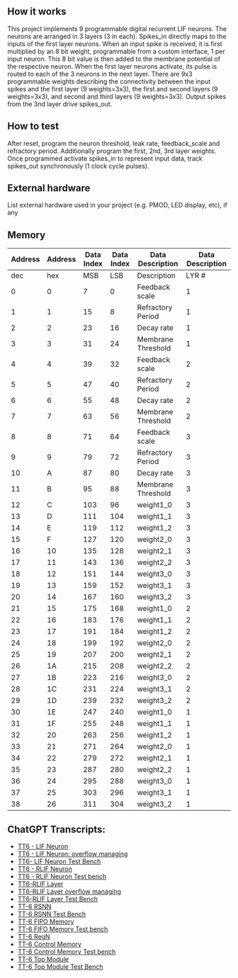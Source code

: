 <!---

This file is used to generate your project datasheet. Please fill in the information below and delete any unused
sections.

You can also include images in this folder and reference them in the markdown. Each image must be less than
512 kb in size, and the combined size of all images must be less than 1 MB.
-->

## How it works

This project implements 9 programmable digital recurrent LIF neurons. The neurons are arranged in 3 layers (3 in each). Spikes_in directly maps to the inputs of the first layer neurons. When an input spike is received, it is first multiplied by an 8 bit weight, programmable from a custom interface, 1 per input neuron. This 8 bit value is then added to the membrane potential of the respective neuron. 
When the first layer neurons activate, its pulse is routed to each of the 3 neurons in the next layer.
There are 9x3 programmable weights describing the connectivity between the input spikes and the first layer (9 weights=3x3), the first and second layers (9 weights=3x3), and second and third layers (9 weights=3x3).
Output spikes from the 3nd layer drive spikes_out. 


## How to test

After reset, program the neuron threshold, leak rate, feedback_scale and refractory period.
Additionally program the first, 2nd, 3rd layer weights. Once programmed activate spikes_in to represent input data, track spikes_out synchronously (1 clock cycle pulses). 


## External hardware

List external hardware used in your project (e.g. PMOD, LED display, etc), if any

## Memory
| Address |  Address   | Data Index |  Data Index   | Data Description            | Data Description       |
|---------|-----|--------------|-----|--------------------|-------|
| dec     | hex | MSB          | LSB | Description        | LYR # |
| 0       | 0   | 7            | 0   | Feedback scale     | 1     |
| 1       | 1   | 15           | 8   | Refractory Period  | 1     |
| 2       | 2   | 23           | 16  | Decay rate         | 1     |
| 3       | 3   | 31           | 24  | Membrane Threshold | 1     |
| 4       | 4   | 39           | 32  | Feedback scale     | 2     |
| 5       | 5   | 47           | 40  | Refractory Period  | 2     |
| 6       | 6   | 55           | 48  | Decay rate         | 2     |
| 7       | 7   | 63           | 56  | Membrane Threshold | 2     |
| 8       | 8   | 71           | 64  | Feedback scale     | 3     |
| 9       | 9   | 79           | 72  | Refractory Period  | 3     |
| 10      | A   | 87           | 80  | Decay rate         | 3     |
| 11      | B   | 95           | 88  | Membrane Threshold | 3     |
| 12      | C   | 103          | 96  | weight1_0          | 3     |
| 13      | D   | 111          | 104 | weight1_1          | 3     |
| 14      | E   | 119          | 112 | weight1_2          | 3     |
| 15      | F   | 127          | 120 | weight2_0          | 3     |
| 16      | 10  | 135          | 128 | weight2_1          | 3     |
| 17      | 11  | 143          | 136 | weight2_2          | 3     |
| 18      | 12  | 151          | 144 | weight3_0          | 3     |
| 19      | 13  | 159          | 152 | weight3_1          | 3     |
| 20      | 14  | 167          | 160 | weight3_2          | 3     |
| 21      | 15  | 175          | 168 | weight1_0          | 2     |
| 22      | 16  | 183          | 176 | weight1_1          | 2     |
| 23      | 17  | 191          | 184 | weight1_2          | 2     |
| 24      | 18  | 199          | 192 | weight2_0          | 2     |
| 25      | 19  | 207          | 200 | weight2_1          | 2     |
| 26      | 1A  | 215          | 208 | weight2_2          | 2     |
| 27      | 1B  | 223          | 216 | weight3_0          | 2     |
| 28      | 1C  | 231          | 224 | weight3_1          | 2     |
| 29      | 1D  | 239          | 232 | weight3_2          | 2     |
| 30      | 1E  | 247          | 240 | weight1_0          | 1     |
| 31      | 1F  | 255          | 248 | weight1_1          | 1     |
| 32      | 20  | 263          | 256 | weight1_2          | 1     |
| 33      | 21  | 271          | 264 | weight2_0          | 1     |
| 34      | 22  | 279          | 272 | weight2_1          | 1     |
| 35      | 23  | 287          | 280 | weight2_2          | 1     |
| 36      | 24  | 295          | 288 | weight3_0          | 1     |
| 37      | 25  | 303          | 296 | weight3_1          | 1     |
| 38      | 26  | 311          | 304 | weight3_2          | 1     |




## ChatGPT Transcripts:
* [TT6 - LIF Neuron](https://chat.openai.com/share/535c4a0c-c86d-4ba0-9a4f-99c0c1838d9a)
* [TT6 - LIF Neuron: overflow managing](https://chat.openai.com/share/b7ca6901-2c3b-4495-9e66-dd03410796d1)
* [TT6- LIF Neuron Test Bench](https://chat.openai.com/share/29ee34bb-a055-46f7-b410-eb5cb0ce6a53)
* [TT6 - RLIF Neuron](https://chat.openai.com/share/5e4851a5-1daf-4a8d-a139-cc3902eaedbe)
* [TT6 - RLIF Neuron Test bench](https://chat.openai.com/share/b06b4c8d-7c92-47de-810e-a645104e8219)
* [TT6-RLIF Layer](https://chat.openai.com/share/c9a540f7-5859-4f9d-8a51-1253a600b270)
* [TT6-RLIF Layer overflow managing](https://chat.openai.com/share/186d94ee-5bfe-4725-9e9f-a8b75aad12ca)
* [TT6-RLIF Layer Test Bench](https://chat.openai.com/share/66083653-98e3-4205-9dbc-be5cedb4a1d7)
* [TT-6 RSNN](https://chat.openai.com/share/dfd4aaf6-5d49-4ce6-8764-137a28d0ff33)
* [TT-6 RSNN Test Bench]( https://chat.openai.com/share/47821133-237d-49f5-a831-5e6392c57680)
* [TT-6 FIPO Memory]( https://chat.openai.com/share/89e4db9c-d54d-4df5-9114-fc9aec4bec26)
* [TT-6 FIFO Memory Test bench]( https://chat.openai.com/share/3ab57958-6f31-41c1-a924-d0eb99a4688d)
* [TT-6 RegN]( https://chat.openai.com/share/b2ebcf19-ea47-48c7-93d4-53bb519ef158)
* [TT-6 Control Memory]( https://chat.openai.com/share/827e75b4-09f1-4793-bec0-5460367164c0)
* [TT-6 Control Memory Test bench]( https://chat.openai.com/share/91674715-2c69-41c5-a647-fafee0bc78bf)
* [TT-6 Top Module]( https://chat.openai.com/share/d7273ad8-a6e3-449f-9e97-9a1521b1320a)
* [TT-6 Top Module Test Bench]( https://chat.openai.com/share/a5e2df3d-87dd-41ea-af40-e716a6e3c370)




